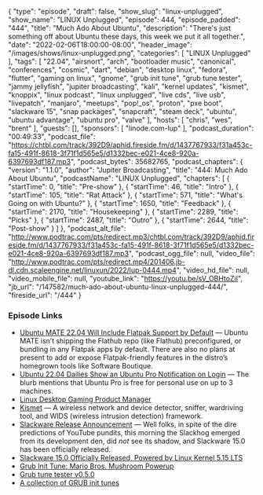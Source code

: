 {
  "type": "episode",
  "draft": false,
  "show_slug": "linux-unplugged",
  "show_name": "LINUX Unplugged",
  "episode": 444,
  "episode_padded": "444",
  "title": "Much Ado About Ubuntu",
  "description": "There's just something off about Ubuntu these days, this week we put it all together.",
  "date": "2022-02-06T18:00:00-08:00",
  "header_image": "/images/shows/linux-unplugged.png",
  "categories": [
    "LINUX Unplugged"
  ],
  "tags": [
    "22.04",
    "airsnort",
    "arch",
    "bootloader music",
    "canonical",
    "conferences",
    "cosmic",
    "dart",
    "debian",
    "desktop linux",
    "fedora",
    "flutter",
    "gaming on linux",
    "gnome",
    "grub init tune",
    "grub tune tester",
    "jammy jellyfish",
    "jupiter broadcasting",
    "kali",
    "kernel updates",
    "kismet",
    "knoppix",
    "linux podcast",
    "linux unplugged",
    "live cds",
    "live usb",
    "livepatch",
    "manjaro",
    "meetups",
    "pop!_os",
    "proton",
    "pxe boot",
    "slackware 15",
    "snap packages",
    "snapcraft",
    "steam deck",
    "ubuntu",
    "ubuntu advantage",
    "ubuntu pro",
    "valve"
  ],
  "hosts": [
    "chris",
    "wes",
    "brent"
  ],
  "guests": [],
  "sponsors": [
    "linode.com-lup"
  ],
  "podcast_duration": "00:49:33",
  "podcast_file": "https://chtbl.com/track/392D9/aphid.fireside.fm/d/1437767933/f31a453c-fa15-491f-8618-3f71f1d565e5/d1332bec-e021-4ce8-920a-6397693df187.mp3",
  "podcast_bytes": 35682765,
  "podcast_chapters": {
    "version": "1.1.0",
    "author": "Jupiter Broadcasting",
    "title": "444: Much Ado About Ubuntu",
    "podcastName": "LINUX Unplugged",
    "chapters": [
      {
        "startTime": 0,
        "title": "Pre-show"
      },
      {
        "startTime": 46,
        "title": "Intro"
      },
      {
        "startTime": 105,
        "title": "Rat Attack"
      },
      {
        "startTime": 571,
        "title": "What's Going on with Ubuntu?"
      },
      {
        "startTime": 1650,
        "title": "Feedback"
      },
      {
        "startTime": 2170,
        "title": "Housekeeping"
      },
      {
        "startTime": 2289,
        "title": "Picks"
      },
      {
        "startTime": 2487,
        "title": "Outro"
      },
      {
        "startTime": 2644,
        "title": "Post-show"
      }
    ]
  },
  "podcast_alt_file": "http://www.podtrac.com/pts/redirect.mp3/chtbl.com/track/392D9/aphid.fireside.fm/d/1437767933/f31a453c-fa15-491f-8618-3f71f1d565e5/d1332bec-e021-4ce8-920a-6397693df187.mp3",
  "podcast_ogg_file": null,
  "video_file": "http://www.podtrac.com/pts/redirect.mp4/201406.jb-dl.cdn.scaleengine.net/linuxun/2022/lup-0444.mp4",
  "video_hd_file": null,
  "video_mobile_file": null,
  "youtube_link": "https://youtu.be/sV_OBHtoZiI",
  "jb_url": "/147582/much-ado-about-ubuntu-linux-unplugged-444/",
  "fireside_url": "/444"
}


### Episode Links

  * [Ubuntu MATE 22.04 Will Include Flatpak Support by Default](https://www.omgubuntu.co.uk/2022/02/ubuntu-mate-22-04-flatpak-support "Ubuntu MATE 22.04 Will Include Flatpak Support by Default") — Ubuntu MATE isn’t shipping the Flathub repo (like Flathub) preconfigured, or bundling in any Flatpak apps by default. There are also no plans at present to add or expose Flatpak-friendly features in the distro’s homegrown tools like Software Boutique.
  * [Ubuntu 22.04 Dailies Show an Ubuntu Pro Notification on Login](https://www.omgubuntu.co.uk/2022/02/ubuntu-22-04-ubuntu-pro-notification "Ubuntu 22.04 Dailies Show an Ubuntu Pro Notification on Login") — The blurb mentions that Ubuntu Pro is free for personal use on up to 3 machines.
  * [Linux Desktop Gaming Product Manager](https://canonical.com/careers/3776036/linux-desktop-gaming-product-manager-remote "Linux Desktop Gaming Product Manager")
  * [Kismet](https://www.kismetwireless.net/ "Kismet") — A wireless network and device detector, sniffer, wardriving tool, and WIDS (wireless intrusion detection) framework.
  * [Slackware Release Announcement](http://www.slackware.com/announce/15.0.php "Slackware Release Announcement") — Well folks, in spite of the dire predictions of YouTube pundits, this morning the Slackhog emerged from its development den, did *not* see its shadow, and Slackware 15.0 has been officially released.
  * [Slackware 15.0 Officially Released, Powered by Linux Kernel 5.15 LTS](https://9to5linux.com/slackware-15-0-officially-released-powered-by-linux-kernel-5-15-lts "Slackware 15.0 Officially Released, Powered by Linux Kernel 5.15 LTS")
  * [Grub Init Tune: Mario Bros. Mushroom Powerup](https://gist.github.com/MaxLaumeister/f93717e91c8bd9d435a5 "Grub Init Tune: Mario Bros. Mushroom Powerup")
  * [Grub tune tester v0.5.0](https://breadmaker.github.io/grub-tune-tester/ "Grub tune tester v0.5.0")
  * [A collection of GRUB init tunes](https://gist.github.com/ArtBIT/cfb030c0791b42330381acce33f82ca0 "A collection of GRUB init tunes")


